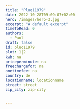 ```yaml
---
title: "Pluq11979"
date: 2022-10-28T09:09:07+02:00
hero: /images/hero-3.jpg
excerpt: "A default excerpt"
timeToRead: 0
authors:
  - Paul
draft: false
id: pluq11979
slot: 1|2
kwh: na
priceperminute: na
freechargefor: na
onetimefee: na
country: de
locationname: locationname
street: street
zip_city: zip-city


---
```

